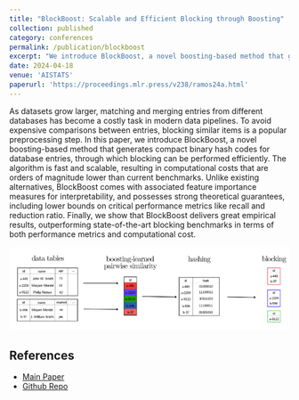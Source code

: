 ```yaml
---
title: "BlockBoost: Scalable and Efficient Blocking through Boosting"
collection: published
category: conferences
permalink: /publication/blockboost
excerpt: "We introduce BlockBoost, a novel boosting-based method that generates compact binary hash codes for database entries, through which blocking can be performed efficiently"
date: 2024-04-18
venue: 'AISTATS'
paperurl: 'https://proceedings.mlr.press/v238/ramos24a.html'
---
```


As datasets grow larger, matching and merging entries from different databases has become a costly task in modern data pipelines. To avoid expensive comparisons between entries, blocking similar items is a popular preprocessing step. In this paper, we introduce BlockBoost, a novel boosting-based method that generates compact binary hash codes for database entries, through which blocking can be performed efficiently. The algorithm is fast and scalable, resulting in computational costs that are orders of magnitude lower than current benchmarks. Unlike existing alternatives, BlockBoost comes with associated feature importance measures for interpretability, and possesses strong theoretical guarantees, including lower bounds on critical performance metrics like recall and reduction ratio. Finally, we show that BlockBoost delivers great empirical results, outperforming state-of-the-art blocking benchmarks in terms of both performance metrics and computational cost. 

![BlockBoost](/images/blockboost.png 'BlockBoost')

## References
- [Main Paper](https://proceedings.mlr.press/v238/ramos24a.html)
- [Github Repo](https://github.com/thiagorr162/blockboost)
